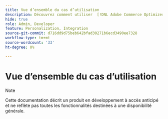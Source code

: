```yaml
---
title: Vue d’ensemble du cas d’utilisation
description: Découvrez comment utiliser  [!DNL Adobe Commerce Optimizer]  pour accomplir une tâche spécifique.
hide: true
role: Admin, Developer
feature: Personalization, Integration
source-git-commit: d716dd9d75beb642bfad30271b6ecd3490ee7328
workflow-type: tm+mt
source-wordcount: '33'
ht-degree: 0%

---
```


# Vue d’ensemble du cas d’utilisation

>[!NOTE]
>
>Cette documentation décrit un produit en développement à accès anticipé et ne reflète pas toutes les fonctionnalités destinées à une disponibilité générale.
